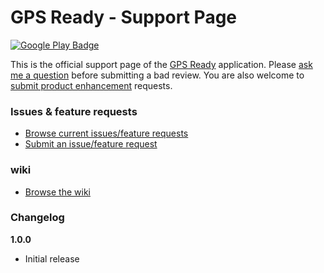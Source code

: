 # GPS Ready - Support Page
[![Google Play Badge]][Google Play Link]

This is the official support page of the [GPS Ready][Google Play Link] application. Please [ask me a question][Submit an issue/feature request] before submitting a bad review. You are also welcome to [submit product enhancement][Submit an issue/feature request] requests.

### Issues & feature requests
  - [Browse current issues/feature requests]
  - [Submit an issue/feature request]

### wiki
  - [Browse the wiki]

### Changelog
**1.0.0**
  - Initial release

[Browse current issues/feature requests]:https://github.com/mikegleasonjr/gps-ready-support/issues
[Submit an issue/feature request]:https://github.com/mikegleasonjr/gps-ready-support/issues/new
[Browse the wiki]:https://github.com/mikegleasonjr/gps-ready-support/wiki
[Google Play Badge]:https://developer.android.com/images/brand/en_generic_rgb_wo_60.png
[Google Play Link]:https://play.google.com/store/apps/details?id=com.mikecouturier.gpsready
